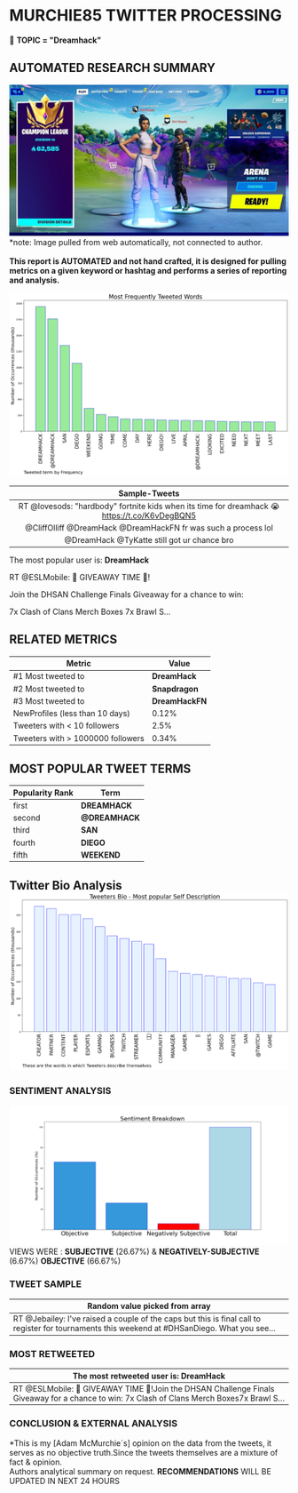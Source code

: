 # MURCHIE85 TWITTER PROCESSING 
&#x1F34E; **TOPIC = "Dreamhack"**

## AUTOMATED RESEARCH SUMMARY

![image](assets/2023-04-07hashtagImage.png)*note: Image pulled from web automatically, not connected to author.
<br></br>
<b> This report is AUTOMATED and not hand crafted, it is designed for pulling metrics on a given keyword or hashtag and performs a series of reporting and analysis.</b>



![image](assets/2023-04-07TWEETS.png)



|                **Sample-Tweets**        |
| :-------------: |
| RT @lovesods: "hardbody" fortnite kids when its time for dreamhack 😭 https://t.co/K6vDegBQN5 |
| @CliffOlliff @DreamHack @DreamHackFN fr was such a process lol |
| @DreamHack @TyKatte still got ur chance bro |

The most popular user is: **DreamHack**
<div class="alert alert-block alert-danger"> RT @ESLMobile: 📣 GIVEAWAY TIME 🤩!

Join the DHSAN Challenge Finals Giveaway for a chance to win: 

7x Clash of Clans Merch Boxes
7x Brawl S…</div>

## RELATED METRICS<br>
| Metric | Value |
| ------------- | ------------- |
| #1 Most tweeted to  | **DreamHack** |
| #2 Most tweeted to  | **Snapdragon** |
| #3 Most tweeted to  | **DreamHackFN** |
| NewProfiles (less than 10 days) | 0.12%  |
| Tweeters with < 10 followers  | 2.5%|
| Tweeters with > 1000000 followers  | 0.34%  |



## MOST POPULAR TWEET TERMS 


| Popularity Rank  | Term |
| ------------- | ------------- |
| first  | **DREAMHACK**  |
| second  | **@DREAMHACK**  |
| third  | **SAN** |
| fourth  | **DIEGO**  |
| fifth  | **WEEKEND**  |


## Twitter Bio Analysis![image](assets/2023-04-07BIO.png)
### SENTIMENT ANALYSIS
![image](assets/2023-04-07sentiment.png)
VIEWS WERE : **SUBJECTIVE**  (26.67%) & **NEGATIVELY-SUBJECTIVE** (6.67%) **OBJECTIVE** (66.67%)

### TWEET SAMPLE 
| Random value picked from array |
| ------------- |
|RT @Jebailey: I've raised a couple of the caps but this is final call to register for tournaments this weekend at #DHSanDiego. What you see… |

### MOST RETWEETED 

| The most retweeted user is: **DreamHack**  |
| ------------- |
| RT @ESLMobile: 📣 GIVEAWAY TIME 🤩!Join the DHSAN Challenge Finals Giveaway for a chance to win: 7x Clash of Clans Merch Boxes7x Brawl S… |

### CONCLUSION & EXTERNAL ANALYSIS

*This is my [Adam McMurchie`s] opinion on the data from the tweets, it serves as no objective truth.Since the tweets themselves are a mixture of fact & opinion.<br>
Authors analytical summary on request.
**RECOMMENDATIONS** WILL BE UPDATED IN NEXT  24 HOURS <br>